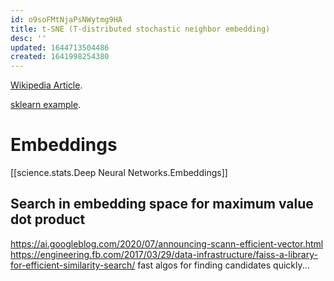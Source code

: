```yaml
---
id: o9soFMtNjaPsNWytmg9HA
title: t-SNE (T-distributed stochastic neighbor embedding)
desc: ''
updated: 1644713504486
created: 1641998254380
---
```


[Wikipedia Article](https://en.wikipedia.org/wiki/T-distributed_stochastic_neighbor_embedding).

[sklearn example](https://scikit-learn.org/stable/modules/generated/sklearn.manifold.TSNE.html).

# Embeddings
[[science.stats.Deep Neural Networks.Embeddings]]

## Search in embedding space for maximum value dot product
https://ai.googleblog.com/2020/07/announcing-scann-efficient-vector.html
https://engineering.fb.com/2017/03/29/data-infrastructure/faiss-a-library-for-efficient-similarity-search/
fast algos for finding candidates quickly...

